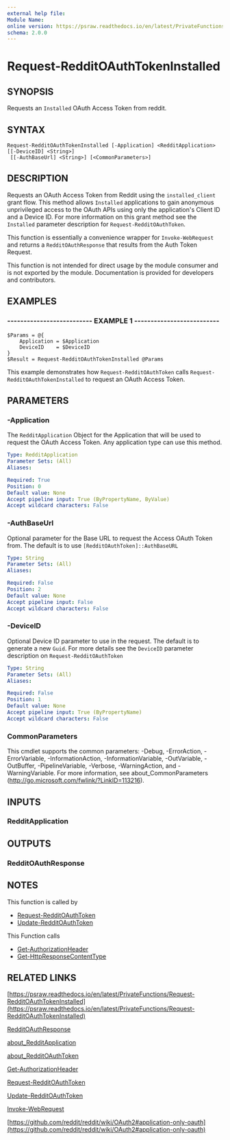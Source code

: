 ```yaml
---
external help file: 
Module Name: 
online version: https://psraw.readthedocs.io/en/latest/PrivateFunctions/Request-RedditOAuthTokenInstalled
schema: 2.0.0
---
```


# Request-RedditOAuthTokenInstalled

## SYNOPSIS
Requests an `Installed` OAuth Access Token from reddit.

## SYNTAX

```
Request-RedditOAuthTokenInstalled [-Application] <RedditApplication> [[-DeviceID] <String>]
 [[-AuthBaseUrl] <String>] [<CommonParameters>]
```

## DESCRIPTION
Requests an OAuth Access Token from Reddit using the `installed_client` grant flow. This method allows `Installed` applications to gain anonymous unprivileged access to the OAuth APIs using only the application's Client ID and a Device ID. For more information on this grant method see the `Installed` parameter description for `Request-RedditOAuthToken`.

This function is essentially a convenience wrapper for `Invoke-WebRequest` and returns a `RedditOAuthResponse` that results from the Auth Token Request.

This function is not intended for direct usage by the module consumer and is not exported by the module. Documentation is provided for developers and contributors.

## EXAMPLES

### -------------------------- EXAMPLE 1 --------------------------
```
$Params = @{
    Application = $Application
    DeviceID    = $DeviceID
}  
$Result = Request-RedditOAuthTokenInstalled @Params
```

This example demonstrates how `Request-RedditOAuthToken` calls `Request-RedditOAuthTokenInstalled` to request an OAuth Access Token.

## PARAMETERS

### -Application
The `RedditApplication` Object for the Application that will be used to request the OAuth Access Token. Any application type can use this method.

```yaml
Type: RedditApplication
Parameter Sets: (All)
Aliases: 

Required: True
Position: 0
Default value: None
Accept pipeline input: True (ByPropertyName, ByValue)
Accept wildcard characters: False
```

### -AuthBaseUrl
Optional parameter for the Base URL to request the Access OAuth Token from. The default is to use `[RedditOAuthToken]::AuthBaseURL`

```yaml
Type: String
Parameter Sets: (All)
Aliases: 

Required: False
Position: 2
Default value: None
Accept pipeline input: False
Accept wildcard characters: False
```

### -DeviceID
Optional Device ID parameter to use in the request. The default is to generate a new `Guid`. For more details see the `DeviceID` parameter description on `Request-RedditOAuthToken`

```yaml
Type: String
Parameter Sets: (All)
Aliases: 

Required: False
Position: 1
Default value: None
Accept pipeline input: True (ByPropertyName)
Accept wildcard characters: False
```

### CommonParameters
This cmdlet supports the common parameters: -Debug, -ErrorAction, -ErrorVariable, -InformationAction, -InformationVariable, -OutVariable, -OutBuffer, -PipelineVariable, -Verbose, -WarningAction, and -WarningVariable. For more information, see about_CommonParameters (http://go.microsoft.com/fwlink/?LinkID=113216).

## INPUTS

### RedditApplication

## OUTPUTS

### RedditOAuthResponse

## NOTES
This function is called by

* [Request-RedditOAuthToken](https://psraw.readthedocs.io/en/latest/Module/Request-RedditOAuthToken)
* [Update-RedditOAuthToken](https://psraw.readthedocs.io/en/latest/Module/Update-RedditOAuthToken)

This Function calls 

* [Get-AuthorizationHeader](https://psraw.readthedocs.io/en/latest/Module/Get-AuthorizationHeader)
* [Get-HttpResponseContentType](https://psraw.readthedocs.io/en/latest/PrivateFunctions/Get-HttpResponseContentType)

## RELATED LINKS

[https://psraw.readthedocs.io/en/latest/PrivateFunctions/Request-RedditOAuthTokenInstalled](https://psraw.readthedocs.io/en/latest/PrivateFunctions/Request-RedditOAuthTokenInstalled)

[RedditOAuthResponse](https://psraw.readthedocs.io/en/latest/Module/RedditOAuthResponse)

[about_RedditApplication](https://psraw.readthedocs.io/en/latest/Module/about_RedditApplication)

[about_RedditOAuthToken](https://psraw.readthedocs.io/en/latest/Module/about_RedditOAuthToken)

[Get-AuthorizationHeader](https://psraw.readthedocs.io/en/latest/Module/Get-AuthorizationHeader)

[Request-RedditOAuthToken](https://psraw.readthedocs.io/en/latest/Module/Request-RedditOAuthToken)

[Update-RedditOAuthToken](https://psraw.readthedocs.io/en/latest/Module/Update-RedditOAuthToken)

[Invoke-WebRequest](https://go.microsoft.com/fwlink/?LinkID=217035)

[https://github.com/reddit/reddit/wiki/OAuth2#application-only-oauth](https://github.com/reddit/reddit/wiki/OAuth2#application-only-oauth)